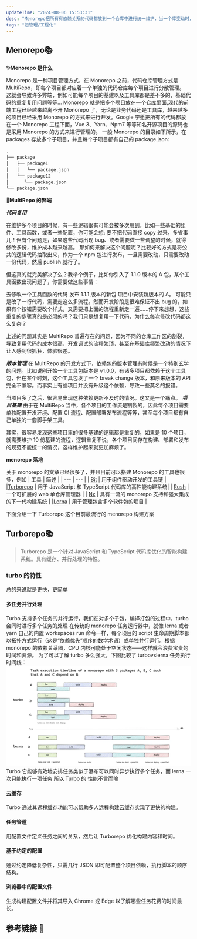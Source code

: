 ```yaml
---
updateTime: "2024-08-06 15:53:31"
desc: "Menorepo把所有有依赖关系的代码都放到一个仓库中进行统一维护，当一个库变动时，其它的代码能自动的进行依赖升级，那么就能精简开发流程、提高开发效率。这种多包的代码仓库管理方式"
tags: "包管理/工程化"
---
```


## Menorepo📚

**✨Menorepo 是什么**

Monorepo 是一种项目管理方式，在 Monorepo 之前，代码仓库管理方式是 MultiRepo，即每个项目都对应着一个单独的代码仓库每个项目进行分散管理。
这就会导致许多弊端，例如可能每个项目的基建以及工具库都是差不多的，基础代码的重复复用问题等等...
Monorepo 就是把多个项目放在一个仓库里面,现代的前端工程已经越来越离不开 Monorepo 了，无论是业务代码还是工具库，越来越多的项目已经采用 Monorepo 的方式来进行开发。Google 宁愿把所有的代码都放在一个 Monorepo 工程下面，Vue 3、Yarn、Npm7 等等知名开源项目的源码也是采用 Monorepo 的方式来进行管理的。
一般 Monorepo 的目录如下所示，在 packages 存放多个子项目，并且每个子项目都有自己的 package.json:

```md
.
├── package
│   ├── package1
│   │   └── package.json
│   └── package12
│      └── package.json
└── package.json
```

**🍰MultiRepo 的弊端**

**_代码复用_**

在维护多个项目的时候，有一些逻辑很有可能会被多次用到，比如一些基础的组件、工具函数，或者一些配置，你可能会想: 要不把代码直接 copy 过来，多省事儿！但有个问题是，如果这些代码出现 bug、或者需要做一些调整的时候，就得修改多份，维护成本越来越高。
那如何来解决这个问题呢？比较好的方式是将公共的逻辑代码抽取出来，作为一个 npm 包进行发布，一旦需要改动，只需要改动一份代码，然后 publish 就行了。

但这真的就完美解决了么？我举个例子，比如你引入了 1.1.0 版本的 A 包，某个工具函数出现问题了，你需要做这些事情：

去修改一个工具函数的代码
发布 1.1.1 版本的新包
项目中安装新版本的 A。
可能只是改了一行代码，需要走这么多流程。然而开发阶段是很难保证不出 bug 的，如果有个按钮需要改个样式，又需要把上面的流程重新走一遍......停下来想想，这些重复的步骤真的是必须的吗？我们只是想复用一下代码，为什么每次修改代码都这么复杂？

上述的问题其实是 MultiRepo 普遍存在的问题，因为不同的仓库工作区的割裂，导致复用代码的成本很高，开发调试的流程繁琐，甚至在基础库频繁改动的情况下让人感到很抓狂，体验很差。

**_版本管理_**
在 MultiRepo 的开发方式下，依赖包的版本管理有时候是一个特别玄学的问题。比如说刚开始一个工具包版本是 v1.0.0，有诸多项目都依赖于这个工具包，但在某个时刻，这个工具包发了一个 break change 版本，和原来版本的 API 完全不兼容。而事实上有些项目并没有升级这个依赖，导致一些莫名的报错。

当项目多了之后，很容易出现这种依赖更新不及时的情况。这又是一个痛点。
**_项目基建_**
由于在 MultiRepo 当中，各个项目的工作流是割裂的，因此每个项目需要单独配置开发环境、配置 CI 流程、配置部署发布流程等等，甚至每个项目都有自己单独的一套脚手架工具。

其实，很容易发现这些项目里的很多基建的逻辑都是重复的，如果是 10 个项目，就需要维护 10 份基建的流程，逻辑重复不说，各个项目间存在构建、部署和发布的规范不能统一的情况，这样维护起来就更加麻烦了。

**menorepo 落地**

关于 monorepo 的文章已经很多了，并且目前可以搭建 Monorepo 的工具也很多，例如
| 工具 | 简述 |
| --- | --- |
| [Bit](https://bit.dev/) | 用于组件驱动开发的工具链 |
|[Turborepo](https://turbo.build/repo/docs) | 用于 JavaScript 和 TypeScript 代码库的高性能构建系统|
| [Rush](https://rushjs.io/) | 一个可扩展的 web 单仓库管理器 |
| [Nx](https://nx.dev/) | 具有一流的 monorepo 支持和强大集成的下一代构建系统 |
|[Lerna](https://www.lernajs.cn/) | 用于管理包含多个软件包的项目 |

下面介绍一下 Turborepo,这个目前最流行的 menorepo 构建方案

## Turborepo📚

> Turborepo 是一个针对 JavaScript 和 TypeScript 代码库优化的智能构建系统。具有缓存、并行处理的特性。

### turbo 的特性

总的来说就是更快，更简单

#### 多任务并行处理

Turbo 支持多个任务的并行运行，我们在对多个子包，编译打包的过程中，turbo 会同时进行多个任务的处理
在传统的 monorepo 任务运行器中，就像 lerna 或者 yarn 自己的内置 workspaces run 命令一样，每个项目的 script 生命周期脚本都以拓扑方式运行（这是“依赖优先”顺序的数学术语）或单独并行运行。根据 monorepo 的依赖关系图，CPU 内核可能处于空闲状态——这样就会浪费宝贵的时间和资源。
为了可以了解 turbo 多么强大，下图比较了 turbovslerna 任务执行时间线：
![alt text](image-9.png)
Turbo 它能够有效地安排任务类似于瀑布可以同时异步执行多个任务，而 lerna 一次只能执行一项任务 所以 Turbo 的 性能不言而喻

#### 云缓存

Turbo 通过其远程缓存功能可以帮助多人远程构建云缓存实现了更快的构建。

#### 任务管道

用配置文件定义任务之间的关系，然后让 Turborepo 优化构建内容和时间。

#### 基于约定的配置

通过约定降低复杂性，只需几行 JSON 即可配置整个项目依赖，执行脚本的顺序结构。

#### 浏览器中的配置文件

生成构建配置文件并将其导入 Chrome 或 Edge 以了解哪些任务花费的时间最长。

## 参考链接 🔗

<LinkCard desc="前端工程Monorepo项目管理方式" link="https://www.jb51.net/article/254801.htm"></LinkCard>

<LinkCard desc="前端工程Monorepo项目管理方式" link="https://www.jb51.net/article/254801.htm"></LinkCard>
